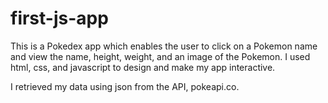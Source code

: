 # first-js-app
 This is a Pokedex app which enables the user to click on a Pokemon name and view the name, height, weight, and an image of the Pokemon.
 I used html, css, and javascript to design and make my app interactive.  

 I retrieved my data using json from the API, pokeapi.co.
